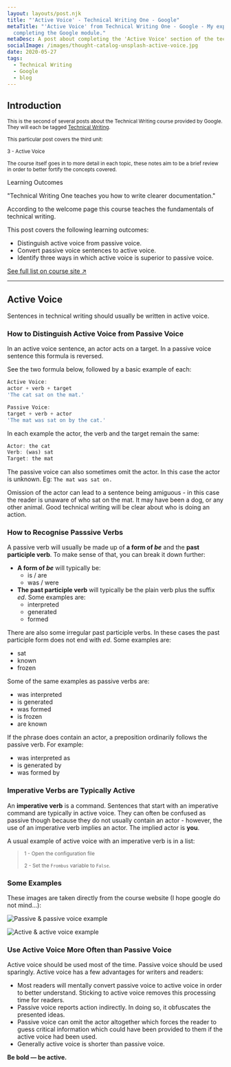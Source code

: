 ```yaml
---
layout: layouts/post.njk
title: "'Active Voice' - Technical Writing One - Google"
metaTitle: "'Active Voice' from Technical Writing One - Google - My experience
  completing the Google module."
metaDesc: A post about completing the 'Active Voice' section of the technical writing one module provided by Google - written by Zachary Parsons
socialImage: /images/thought-catalog-unsplash-active-voice.jpg
date: 2020-05-27
tags:
  - Technical Writing
  - Google
  - blog
---
```


## Introduction

<small>This is the second of several posts about the Technical Writing course provided by Google. They will each be tagged [Technical Writing](https://zacharyparsons.co.uk/tags/technical%20writing/).</small>

<small>This particular post covers the third unit:</small>

<small>3 - Active Voice</small>

<small>The course itself goes in to more detail in each topic, these notes aim to be a brief review in order to better fortify the concepts covered.</small>

<div class="bg-highlight color-primary-shade pad-top-base pad-bottom-base text-300 pad-left-base">

<div class="pad-left-base gap-bottom-base">
<p class="text-500">Learning Outcomes</p>
"Technical Writing One teaches you how to write clearer documentation."

>
According to the welcome page this course teaches the fundamentals of technical writing.

This post covers the following learning outcomes:
</div>

- Distinguish active voice from passive voice.
- Convert passive voice sentences to active voice.
- Identify three ways in which active voice is superior to passive voice.

<div class="pad-left-base pad-top-base">
<a class="button weight-bold font-base" target="_blank" href="https://developers.google.com/tech-writing/one#learning_objectives">See full list on course site ↗</a>
</div>

</div>

---

## Active Voice

Sentences in technical writing should usually be written in active voice.

### How to Distinguish Active Voice from Passive Voice

In an active voice sentence, an actor acts on a target. In a passive voice sentence this formula is reversed.

See the two formula below, followed by a basic example of each:

```javascript
Active Voice:
actor + verb + target
'The cat sat on the mat.'

Passive Voice:
target + verb + actor
'The mat was sat on by the cat.'
```

In each example the actor, the verb and the target remain the same:

```javascript
Actor: the cat
Verb: (was) sat
Target: the mat
```

The passive voice can also sometimes omit the actor. In this case the actor is unknown. Eg: `The mat was sat on.`

Omission of the actor can lead to a sentence being amiguous - in this case the reader is unaware of who sat on the mat. It may have been a dog, or any other animal. Good technical writing will be clear about who is doing an action.

### How to Recognise Passsive Verbs

A passive verb will usually be made up of __a form of *be*__ and the __past participle verb__. To make sense of that, you can break it down further:

- __A form of *be*__ will typically be:
    - is / are
    - was / were
- __The past participle verb__ will typically be the plain verb plus the suffix *ed*. Some examples are:
    - interpreted
    - generated
    - formed

There are also some irregular past participle verbs. In these cases the past participle form does not end with *ed*. Some examples are:
- sat
- known
- frozen

Some of the same examples as passive verbs are:
- was interpreted
- is generated
- was formed
- is frozen
- are known

If the phrase does contain an actor, a preposition ordinarily follows the passive verb. For example:
- was interpreted as
- is generated by
- was formed by

### Imperative Verbs are Typically Active

An __imperative verb__ is a command. Sentences that start with an imperative command are typically in active voice. They can often be confused as passive though because they do not usually contain an actor - however, the use of an imperative verb implies an actor. The implied actor is __you__.

A usual example of active voice with an imperative verb is in a list:

><small>1 - Open the configuration file</small>
>
><small>2 - Set the `Frombus` variable to `False`.</small>

### Some Examples

These images are taken directly from the course website (I hope google do not mind...):

![Passive & passive voice example](/images/passive-passive.png)

![Active & active voice example](/images/active-active.png)

### Use Active Voice More Often than Passive Voice

Active voice should be used most of the time. Passive voice should be used sparingly. Active voice has a few advantages for writers and readers:

- Most readers will mentally convert passive voice to active voice in order to better understand. Sticking to active voice removes this processing time for readers.
- Passive voice reports action indirectly. In doing so, it obfuscates the presented ideas.
- Passive voice can omit the actor altogether which forces the reader to guess critical information which could have been provided to them if the active voice had been used.
- Generally active voice is shorter than passive voice.

__Be bold — be active.__